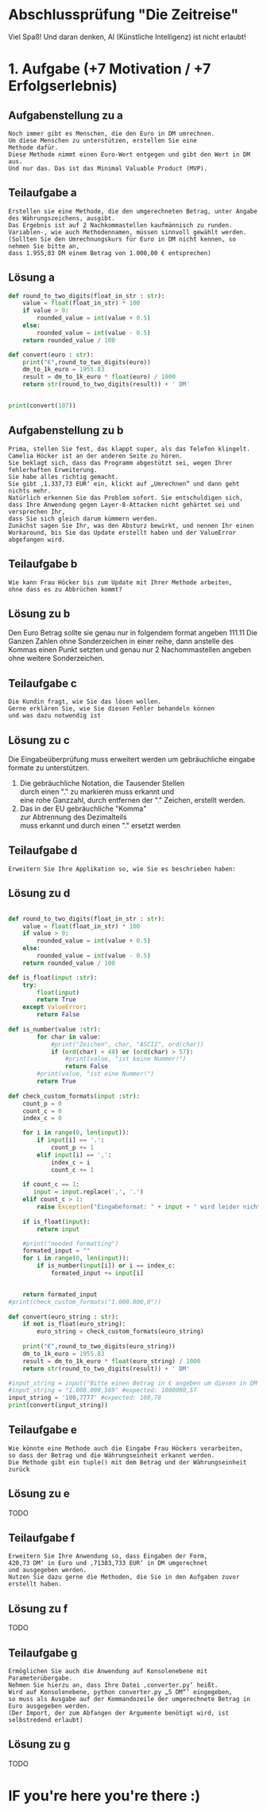 # Abschlussprüfung "Die Zeitreise"
Viel Spaß! Und daran denken, AI (Künstliche Intelligenz) ist nicht erlaubt! 


# 1. Aufgabe (+7 Motivation / +7 Erfolgserlebnis)
## **Aufgabenstellung zu a**
````
Noch immer gibt es Menschen, die den Euro in DM umrechnen.   
Um diese Menschen zu unterstützen, erstellen Sie eine  
Methode dafür.   
Diese Methode nimmt einen Euro-Wert entgegen und gibt den Wert in DM aus.  
Und nur das. Das ist das Minimal Valuable Product (MVP).  
````
## **Teilaufgabe a**
````
Erstellen sie eine Methode, die den umgerechneten Betrag, unter Angabe des Währungszeichens, ausgibt.  
Das Ergebnis ist auf 2 Nachkommastellen kaufmännisch zu runden.  
Variablen-, wie auch Methodennamen, müssen sinnvoll gewählt werden.   
(Sollten Sie den Umrechnungskurs für Euro in DM nicht kennen, so nehmen Sie bitte an,  
dass 1.955,83 DM einem Betrag von 1.000,00 € entsprechen)  
````
## **Lösung a**  
```py
def round_to_two_digits(float_in_str : str):
    value = float(float_in_str) * 100 
    if value > 0:
        rounded_value = int(value + 0.5)
    else:
        rounded_value = int(value - 0.5)
    return rounded_value / 100

def convert(euro : str):
    print("€",round_to_two_digits(euro))
    dm_to_1k_euro = 1955.83
    result = dm_to_1k_euro * float(euro) / 1000
    return str(round_to_two_digits(result)) + ' DM'


print(convert(107))
```

## **Aufgabenstellung zu b**
````
Prima, stellen Sie fest, das klappt super, als das Telefon klingelt.  
Camelia Höcker ist an der anderen Seite zu hören.  
Sie beklagt sich, dass das Programm abgestützt sei, wegen Ihrer fehlerhaften Erweiterung.  
Sie habe alles richtig gemacht.  
Sie gibt ‚1.337,73 EUR‘ ein, klickt auf „Umrechnen“ und dann geht nichts mehr.  
Natürlich erkennen Sie das Problem sofort. Sie entschuldigen sich,  
dass Ihre Anwendung gegen Layer-8-Attacken nicht gehärtet sei und versprechen Ihr,  
dass Sie sich gleich darum kümmern werden.  
Zunächst sagen Sie Ihr, was den Absturz bewirkt, und nennen Ihr einen  
Workaround, bis Sie das Update erstellt haben und der ValueError abgefangen wird.  
````
## **Teilaufgabe b**
````  
Wie kann Frau Höcker bis zum Update mit Ihrer Methode arbeiten,
ohne dass es zu Abbrüchen kommt?
````
## **Lösung zu b**  
Den Euro Betrag sollte sie genau nur in folgendem format angeben 111.11
Die Ganzen Zahlen ohne Sonderzeichen in einer reihe, dann anstelle des Kommas einen Punkt setzten und genau nur 2 Nachommastellen angeben ohne weitere Sonderzeichen.

## **Teilaufgabe c**
````  
Die Kundin fragt, wie Sie das lösen wollen.
Gerne erklären Sie, wie Sie diesen Fehler behandeln können
und was dazu notwendig ist
````
## **Lösung zu c**  
Die Eingabeüberprüfung muss erweitert werden um gebräuchliche eingabe formate zu unterstützen.
1. Die gebräuchliche Notation, die Tausender Stellen  
 durch einen "." zu markieren muss erkannt und   
 eine rohe Ganzzahl, durch entfernen der "." Zeichen, erstellt werden.  
2. Das in der EU gebräuchliche "Komma"   
    zur Abtrennung des Dezimalteils   
    muss erkannt und durch einen "." ersetzt werden  

## **Teilaufgabe d**
````  
Erweitern Sie Ihre Applikation so, wie Sie es beschrieben haben:
````
## **Lösung zu d**  
````py

def round_to_two_digits(float_in_str : str):
    value = float(float_in_str) * 100 
    if value > 0:
        rounded_value = int(value + 0.5)
    else:
        rounded_value = int(value - 0.5)
    return rounded_value / 100

def is_float(input :str):
    try:
        float(input)
        return True
    except ValueError:
        return False
    
def is_number(value :str):
        for char in value:
            #print("Zeichen", char, "ASCII", ord(char))
            if (ord(char) < 48) or (ord(char) > 57):
                #print(value, "ist keine Nummer!")
                return False
        #print(value, "ist eine Nummer!")
        return True 
    
def check_custom_formats(input :str):
    count_p = 0
    count_c = 0
    index_c = 0

    for i in range(0, len(input)):
        if input[i] == '.':
            count_p += 1
        elif input[i] == ',':
            index_c = i
            count_c += 1
    
    if count_c == 1:
       input = input.replace(',', '.')
    elif count_c > 1:
        raise Exception("Eingabeformat: " + input + " wird leider nicht unterstützt.")
    
    if is_float(input):
        return input

    #print("needed formatting")
    formated_input = ""
    for i in range(0, len(input)):
        if is_number(input[i]) or i == index_c:
            formated_input += input[i]


    return formated_input   
#print(check_custom_formats("1.000.000,0"))
    
def convert(euro_string : str):
    if not is_float(euro_string):
        euro_string = check_custom_formats(euro_string)
    
    print("€",round_to_two_digits(euro_string))
    dm_to_1k_euro = 1955.83
    result = dm_to_1k_euro * float(euro_string) / 1000
    return str(round_to_two_digits(result)) + ' DM'

#input_string = input("Bitte einen Betrag in € angeben um diesen in DM umrechnen zu lassen:")
#input_string = "1.000.000,569" #expected: 1000000,57
input_string = '100,7777' #expected: 100,78
print(convert(input_string))
````

## **Teilaufgabe e**
````  
Wie könnte eine Methode auch die Eingabe Frau Höckers verarbeiten,
so dass der Betrag und die Währungseinheit erkannt werden.
Die Methode gibt ein tuple() mit dem Betrag und der Währungseinheit zurück
````
## **Lösung zu e**  
TODO

## **Teilaufgabe f**
````  
Erweitern Sie Ihre Anwendung so, dass Eingaben der Form‚
420,73 DM‘ in Euro und ‚71383,733 EUR‘ in DM umgerechnet
und ausgegeben werden. 
Nutzen Sie dazu gerne die Methoden, die Sie in den Aufgaben zuvor erstellt haben.
````
## **Lösung zu f**  
TODO

## **Teilaufgabe g**
````  
Ermöglichen Sie auch die Anwendung auf Konsolenebene mit Parameterübergabe.
Nehmen Sie hierzu an, dass Ihre Datei ‚converter.py‘ heißt. 
Wird auf Konsolenebene‚ python converter.py „5 DM“‘ eingegeben,
so muss als Ausgabe auf der Kommandozeile der umgerechnete Betrag in Euro ausgegeben werden.
(Der Import, der zum Abfangen der Argumente benötigt wird, ist selbstredend erlaubt)
````
## **Lösung zu g**  
TODO

# IF you're here you're there :)